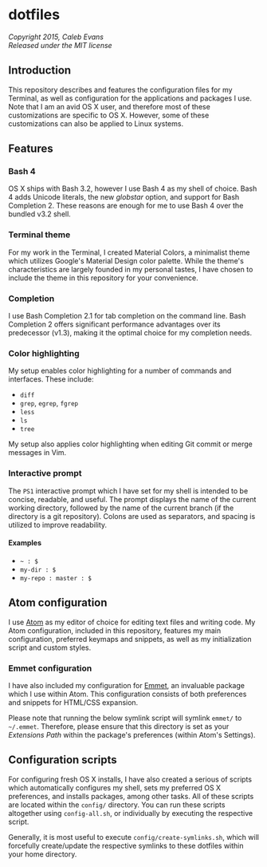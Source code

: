 # dotfiles
*Copyright 2015, Caleb Evans*  
*Released under the MIT license*

## Introduction

This repository describes and features the configuration files for my Terminal,
as well as configuration for the applications and packages I use. Note that I am
an avid OS X user, and therefore most of these customizations are specific to OS
X. However, some of these customizations can also be applied to Linux systems.

## Features

### Bash 4

OS X ships with Bash 3.2, however I use Bash 4 as my shell of choice. Bash 4
adds Unicode literals, the new *globstar* option, and support for Bash
Completion 2. These reasons are enough for me to use Bash 4 over the bundled
v3.2 shell.

### Terminal theme

For my work in the Terminal, I created Material Colors, a minimalist theme which
utilizes Google's Material Design color palette. While the theme's
characteristics are largely founded in my personal tastes, I have chosen to
include the theme in this repository for your convenience.

### Completion

I use Bash Completion 2.1 for tab completion on the command line. Bash
Completion 2 offers significant performance advantages over its predecessor
(v1.3), making it the optimal choice for my completion needs.

### Color highlighting

My setup enables color highlighting for a number of commands and interfaces.
These include:

* `diff`
* `grep`, `egrep`, `fgrep`
* `less`
* `ls`
* `tree`

My setup also applies color highlighting when editing Git commit or merge
messages in Vim.

### Interactive prompt

The `PS1` interactive prompt which I have set for my shell is intended to be
concise, readable, and useful. The prompt displays the name of the current
working directory, followed by the name of the current branch (if the directory
is a git repository). Colons are used as separators, and spacing is utilized to
improve readability.

#### Examples

* `~ : $`
* `my-dir : $`
* `my-repo : master : $`

## Atom configuration

I use [Atom](https://atom.io/) as my editor of choice for editing text files and
writing code. My Atom configuration, included in this repository, features my
main configuration, preferred keymaps and snippets, as well as my initialization
script and custom styles.

### Emmet configuration

I have also included my configuration for [Emmet](http://emmet.io/), an
invaluable package which I use within Atom. This configuration consists of both
preferences and snippets for HTML/CSS expansion.

Please note that running the below symlink script will symlink `emmet/` to
`~/.emmet`. Therefore, please ensure that this directory is set as your
*Extensions Path* within the package's preferences (within Atom's Settings).

## Configuration scripts

For configuring fresh OS X installs, I have also created a serious of scripts
which automatically configures my shell, sets my preferred OS X preferences, and
installs packages, among other tasks. All of these scripts are located within
the `config/` directory. You can run these scripts altogether using
`config-all.sh`, or individually by executing the respective script.

Generally, it is most useful to execute `config/create-symlinks.sh`, which will
forcefully create/update the respective symlinks to these dotfiles within your
home directory.
